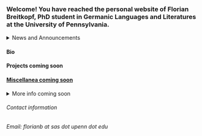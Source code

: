 ### Welcome! You have reached the personal website of Florian Breitkopf, PhD student in Germanic Languages and Literatures at the University of Pennsylvania. 

<details>
<summary>News and Announcements</summary>

coming soon

</details>

#### Bio

#### Projects coming soon

#### [Miscellanea coming soon](Miscellanea.md)

<details>
<summary>More info coming soon</summary>

coming soon

</details>



###### Contact information
###### Email: florianb at sas dot upenn dot edu

